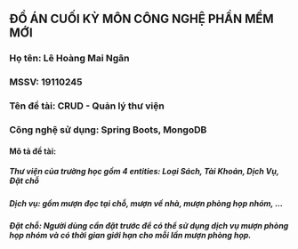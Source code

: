 
## **ĐỒ ÁN CUỐI KỲ MÔN CÔNG NGHỆ PHẦN MỀM MỚI**
### Họ tên: Lê Hoàng Mai Ngân     
### MSSV: 19110245
### Tên đề tài: CRUD - Quản lý thư viện
### Công nghệ sử dụng: Spring Boots, MongoDB
#### Mô tả đề tài: 
##### Thư viện của trường học gồm 4 entities: Loại Sách, Tài Khoản, Dịch Vụ, Đặt chỗ
##### Dịch vụ: gồm mượn đọc tại chỗ, mượn về nhà, mượn phòng họp nhóm, ...
##### Đặt chỗ: Người dùng cần đặt trước để có thể sử dụng dịch vụ mượn phòng họp nhóm và có thời gian giới hạn cho mỗi lần mượn phòng họp.




